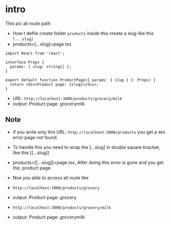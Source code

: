 # intro

This pic all route path

- How t defile create folder `products` inside this create a slug like this `[...slug]`
- products>[...slug]>page.tsx

```tsx
import React from 'react';

interface Props {
  params: { slug: string[] };
}

export default function ProductPage({ params: { slug } }: Props) {
  return <div>Product page: {slug}</div>;
}
```

- URL: `http://localhost:3000/products/grocery/milk`
- output: Product page: grocerymilk

## Note

- if you write only this URL: `http://localhost:3000/products` you get a `404` error page not found.
- To handle this you need to wrap the [...slug] in double square bracket, like this [[...slug]]
- products>[[...slug]]>page.tsx, After doing this error is gone and you get the, product page.
- Noe you able to access all route like

- `http://localhost:3000/products/grocery`
- output: Product page: grocery

- `http://localhost:3000/products/grocery/milk`
- output: Product page: grocerymilk
